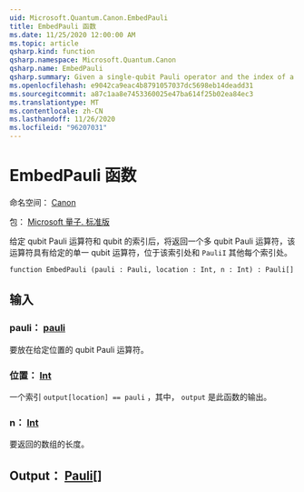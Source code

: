 ```yaml
---
uid: Microsoft.Quantum.Canon.EmbedPauli
title: EmbedPauli 函数
ms.date: 11/25/2020 12:00:00 AM
ms.topic: article
qsharp.kind: function
qsharp.namespace: Microsoft.Quantum.Canon
qsharp.name: EmbedPauli
qsharp.summary: Given a single-qubit Pauli operator and the index of a qubit, returns a multi-qubit Pauli operator with the given single-qubit operator at that index and `PauliI` at every other index.
ms.openlocfilehash: e9042ca9eac4b8791057037dc5698eb14deadd31
ms.sourcegitcommit: a87c1aa8e7453360025e47ba614f25b02ea84ec3
ms.translationtype: MT
ms.contentlocale: zh-CN
ms.lasthandoff: 11/26/2020
ms.locfileid: "96207031"
---
```

# <a name="embedpauli-function"></a>EmbedPauli 函数

命名空间： [Canon](xref:Microsoft.Quantum.Canon)

包： [Microsoft 量子. 标准版](https://nuget.org/packages/Microsoft.Quantum.Standard)


给定 qubit Pauli 运算符和 qubit 的索引后，将返回一个多 qubit Pauli 运算符，该运算符具有给定的单一 qubit 运算符，位于该索引处和 `PauliI` 其他每个索引处。

```qsharp
function EmbedPauli (pauli : Pauli, location : Int, n : Int) : Pauli[]
```


## <a name="input"></a>输入

### <a name="pauli--pauli"></a>pauli： [pauli](xref:microsoft.quantum.lang-ref.pauli)

要放在给定位置的 qubit Pauli 运算符。


### <a name="location--int"></a>位置： [Int](xref:microsoft.quantum.lang-ref.int)

一个索引 `output[location] == pauli` ，其中， `output` 是此函数的输出。


### <a name="n--int"></a>n： [Int](xref:microsoft.quantum.lang-ref.int)

要返回的数组的长度。



## <a name="output--pauli"></a>Output： [Pauli](xref:microsoft.quantum.lang-ref.pauli)[]

